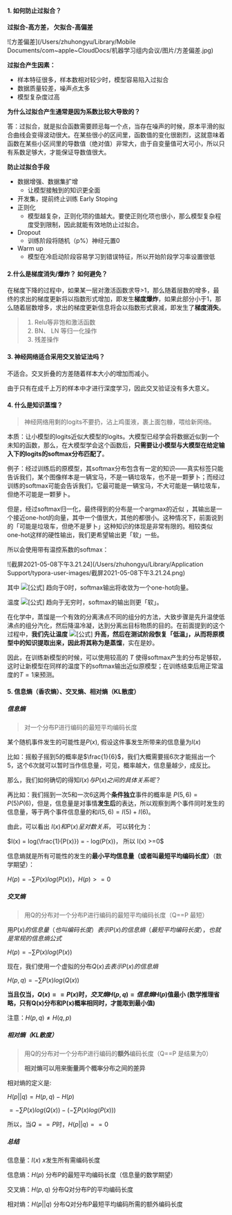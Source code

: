 #### 1. 如何防止过拟合？

**过拟合-高方差， 欠拟合-高偏差**

![方差偏差](/Users/zhuhongyu/Library/Mobile Documents/com~apple~CloudDocs/机器学习组内会议/图片/方差偏差.jpg)

**过拟合产生因素：**

- 样本特征很多，样本数相对较少时，模型容易陷入过拟合
- 数据质量较差，噪声点太多
- 模型复杂度过高

**为什么过拟合产生通常是因为系数比较大导致的？**

答：过拟合，就是拟合函数需要顾忌每一个点，当存在噪声的时候，原本平滑的拟合曲线会变得波动很大。在某些很小的区间里，函数值的变化很剧烈，这就意味着函数在某些小区间里的导数值（绝对值）非常大，由于自变量值可大可小，所以只有系数足够大，才能保证导数值很大。

**防止过拟合手段**

- 数据增强、数据集扩增
  - 让模型接触到的知识更全面
- 开发集，提前终止训练 Early Stoping
- 正则化
  - 模型越复杂，正则化项的值越大。要使正则化项也很小，那么模型复杂程度受到限制，因此就能有效地防止过拟合。
- Dropout
  - 训练阶段将随机（p%）神经元置0
- Warm up 
  - 模型在冷启动阶段容易学习到错误特征，所以开始阶段学习率设置很低



#### 2.什么是梯度消失/爆炸？ 如何避免？

在梯度下降的过程中，如果某一层对激活函数求导>1，那么随着层数的增多，最终的求出的梯度更新将以指数形式增加，即发生**梯度爆炸**，如果此部分小于1，那么随着层数增多，求出的梯度更新信息将会以指数形式衰减，即发生了**梯度消失**。

> 1. Relu等非饱和激活函数
> 2. BN、 LN 等归一化操作
> 3. 残差操作



#### 3. 神经网络适合采用交叉验证法吗？

不适合。交叉折叠的方差随着样本大小的增加而减小。 

由于只有在成千上万的样本中才进行深度学习，因此交叉验证没有多大意义。



#### 4. 什么是知识蒸馏？

>  神经网络用剩的logits不要扔，沾上鸡蛋液，裹上面包糠，喂给新网络。

本质：让小模型的logits近似大模型的logits。大模型已经学会将数据近似到一个未知的函数，那么，在大模型学会这个函数后，**只需要让小模型与大模型在给定输入下的logits的softmax分布匹配了**。

例子：经过训练后的原模型，其softmax分布包含有一定的知识——真实标签只能告诉我们，某个图像样本是一辆宝马，不是一辆垃圾车，也不是一颗萝卜；而经过训练的softmax可能会告诉我们，它最可能是一辆宝马，不大可能是一辆垃圾车，但绝不可能是一颗萝卜。

但是，经过softmax归一化，最终得到的分布是一个argmax的近似 ，其输出是一个接近one-hot的向量，其中一个值很大，其他的都很小。这种情况下，前面说到的「可能是垃圾车，但绝不是萝卜」这种知识的体现是非常有限的。相较类似one-hot这样的硬性输出，我们更希望输出更「软」一些。

所以会使用带有温控系数的softmax：

![截屏2021-05-08下午3.21.24](/Users/zhuhongyu/Library/Application Support/typora-user-images/截屏2021-05-08下午3.21.24.png)

其中 ![[公式]](https://www.zhihu.com/equation?tex=T) 趋向于0时，softmax输出将收敛为一个one-hot向量。 

温度 ![[公式]](https://www.zhihu.com/equation?tex=T) 趋向于无穷时，softmax的输出则更「软」。

在化学中，蒸馏是一个有效的分离沸点不同的组分的方法，大致步骤是先升温使低沸点的组分汽化，然后降温冷凝，达到分离出目标物质的目的。在前面提到的这个过程中，**我们先让温度** ![[公式]](https://www.zhihu.com/equation?tex=T) **升高，然后在测试阶段恢复「低温」，从而将原模型中的知识提取出来，因此将其称为是蒸馏**，实在是妙。

因此，在训练新模型的时候，可以使用较高的 $T$ 使得softmax产生的分布足够软，这时让新模型在同样的温度下的softmax输出近似原模型；在训练结束后用正常温度的$T=1$来预测。



#### 5. 信息熵（香农熵）、交叉熵、相对熵（KL散度）

##### 信息熵

> 对一个分布P进行编码的最短平均编码长度

某个随机事件发生的可能性是$P(x)$, 假设这件事发生所带来的信息量为$I(x)$

比如：摇骰子摇到5的概率是$\frac{1}{6}$，我们大概需要摇6次才能摇出一个5，这个6次就可以暂时当作信息量，可见，概率越大，信息量越少，成反比。

那么，我们如何确切的得知$I(x)与P(x)之间的具体关系呢？$

再比如：我们摇到一次5和一次6这两个**条件独立**事件的概率是 $P(5,6) = P(5)P(6)$，但是，信息量是对事情**发生后**的表达，所以观察到两个事件同时发生的信息量，等于两个事件信息量的和$I(5,6) = I(5)+I(6)$。

由此，可以看出 $I(x)和P(x)呈对数关系$， 可以转化为：

$I(x) = log(\frac{1}{P(x)}) = - log(P(x))， 所以 I(x) >=0$

信息熵就是所有可能性的发生的**最小平均信息量（或者叫最短平均编码长度）**（数学期望）：

$H(p) = -\sum P(x)log(P(x))，  H(p) >=0$



##### 交叉熵

> 用Q的分布对一个分布P进行编码的最短平均编码长度（Q==P 最短）

用$P(x)的信息量（也叫编码长度）表示P(x)的信息熵（最短平均编码长度），也就是常规的信息熵公式$

$H(p) = -\sum P(x)log(P(x))$

现在，我们使用一个虚拟的分布$Q(x)去表示P(x)的信息熵$

$H(p,q) = -\sum P(x)log(Q(x))$

**当且仅当，$Q(x) == P(x)$时，$交叉熵H(p,q) = 信息熵H(p)$值最小 (数学推理省略，只有Q(x)分布和P(x)概率相同时，才能取到最小值)**

注意：$H(p,q) \not= H(q,p)$



##### 相对熵（KL散度）

> 用Q的分布对一个分布P进行编码的**额外**编码长度（Q==P 是结果为0）
>
> **相对熵可以用来衡量两个概率分布之间的差异**

相对熵的定义是:

$H(p||q) = H(p,q) - H(p)$

$=-\sum P(x)log(Q(x)) - (-\sum P(x)log(P(x)))$

所以，当$Q==P$时，$H(p||q) == 0$



##### 总结

信息量：$I(x)$  $x$发生所有需编码长度

信息熵：$H(p)$  分布P的最短平均编码长度（信息量的数学期望）

交叉熵：$H(p,q)$ 分布Q对分布P的平均编码长度

相对熵：$H(p||q)$ 分布Q对分布P最短平均编码所需的额外编码长度



